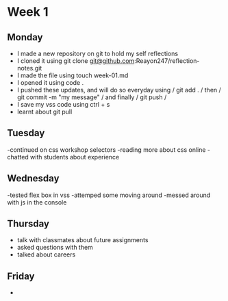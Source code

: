 # Week 1

## Monday

- I made a new repository on git to hold my self reflections
- I cloned it using git clone git@github.com:Reayon247/reflection-notes.git
- I made the file using touch week-01.md
- I opened it using code .
- I pushed these updates, and will do so everyday using / git add . / then / git commit -m "my message" / and finally / git push /
- I save my vss code using ctrl + s
- learnt about git pull

## Tuesday

-continued on css workshop selectors
-reading more about css online
-chatted with students about experience

## Wednesday

-tested flex box in vss
-attemped some moving around
-messed around with js in the console

## Thursday

- talk with classmates about future assignments
- asked questions with them
- talked about careers

## Friday

-
